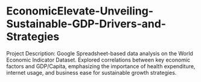 # EconomicElevate-Unveiling-Sustainable-GDP-Drivers-and-Strategies
Project Description: Google Spreadsheet-based data analysis on the World Economic Indicator Dataset. Explored correlations between key economic factors and GDP/Capita, emphasizing the importance of health expenditure, internet usage, and business ease for sustainable growth strategies.
